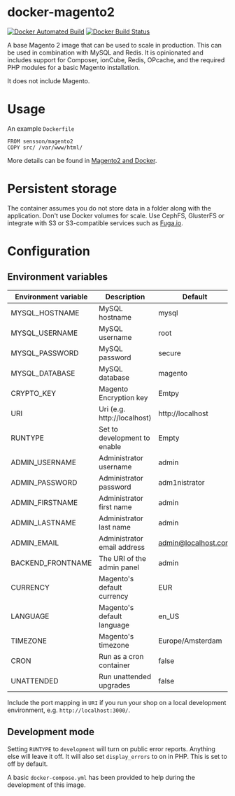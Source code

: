 # docker-magento2

[![Docker Automated Build](https://img.shields.io/docker/automated/sensson/magento2.svg)](https://hub.docker.com/r/sensson/magento2/) [![Docker Build Status](https://img.shields.io/docker/build/sensson/magento2.svg)](https://hub.docker.com/r/sensson/magento2/)

A base Magento 2 image that can be used to scale in production. This can
be used in combination with MySQL and Redis. It is opinionated and includes
support for Composer, ionCube, Redis, OPcache, and the required PHP modules
for a basic Magento installation.

It does not include Magento.

# Usage

An example `Dockerfile`

```
FROM sensson/magento2
COPY src/ /var/www/html/
```

More details can be found in [Magento2 and Docker](DOCKER.md).

# Persistent storage

The container assumes you do not store data in a folder along with the
application. Don't use Docker volumes for scale. Use CephFS, GlusterFS or
integrate with S3 or S3-compatible services such as [Fuga.io](https://fuga.io).

# Configuration

## Environment variables

Environment variable  | Description                   | Default
--------------------  | -----------                   | -------
MYSQL_HOSTNAME        | MySQL hostname                | mysql
MYSQL_USERNAME        | MySQL username                | root
MYSQL_PASSWORD        | MySQL password                | secure
MYSQL_DATABASE        | MySQL database                | magento
CRYPTO_KEY            | Magento Encryption key        | Emtpy
URI                   | Uri (e.g. http://localhost)   | http://localhost
RUNTYPE               | Set to development to enable  | Empty
ADMIN_USERNAME        | Administrator username        | admin
ADMIN_PASSWORD        | Administrator password        | adm1nistrator
ADMIN_FIRSTNAME       | Administrator first name      | admin
ADMIN_LASTNAME        | Administrator last name       | admin
ADMIN_EMAIL           | Administrator email address   | admin@localhost.com
BACKEND_FRONTNAME     | The URI of the admin panel    | admin
CURRENCY              | Magento's default currency    | EUR
LANGUAGE              | Magento's default language    | en_US
TIMEZONE              | Magento's timezone            | Europe/Amsterdam
CRON                  | Run as a cron container       | false
UNATTENDED            | Run unattended upgrades       | false

Include the port mapping in `URI` if you run your shop on a local development
environment, e.g. `http://localhost:3000/`.

## Development mode

Setting `RUNTYPE` to `development` will turn on public error reports. Anything
else will leave it off. It will also set `display_errors` to on in PHP. This is
set to off by default.

A basic `docker-compose.yml` has been provided to help during the development
of this image.
